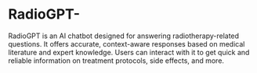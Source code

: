 # RadioGPT-
RadioGPT is an AI chatbot designed for answering radiotherapy-related questions. It offers accurate, context-aware responses based on medical literature and expert knowledge. Users can interact with it to get quick and reliable information on treatment protocols, side effects, and more.
